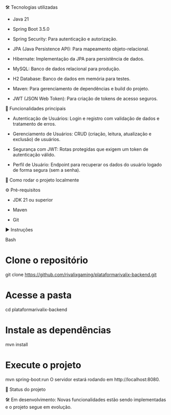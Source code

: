 🛠 Tecnologias utilizadas

- Java 21

- Spring Boot 3.5.0

- Spring Security: Para autenticação e autorização.

- JPA (Java Persistence API): Para mapeamento objeto-relacional.

- Hibernate: Implementação da JPA para persistência de dados.

- MySQL: Banco de dados relacional para produção.

- H2 Database: Banco de dados em memória para testes.

- Maven: Para gerenciamento de dependências e build do projeto.

- JWT (JSON Web Token): Para criação de tokens de acesso seguros.

🧪 Funcionalidades principais

- Autenticação de Usuários: Login e registro com validação de dados e tratamento de erros.

- Gerenciamento de Usuários: CRUD (criação, leitura, atualização e exclusão) de usuários.

- Segurança com JWT: Rotas protegidas que exigem um token de autenticação válido.

- Perfil de Usuário: Endpoint para recuperar os dados do usuário logado de forma segura (sem a senha).

🧰 Como rodar o projeto localmente

⚙️ Pré-requisitos

- JDK 21 ou superior

- Maven

- Git

▶️ Instruções

Bash

# Clone o repositório
git clone https://github.com/rivalixgaming/plataformarivalix-backend.git

# Acesse a pasta
cd plataformarivalix-backend

# Instale as dependências
mvn install

# Execute o projeto
mvn spring-boot:run
O servidor estará rodando em http://localhost:8080.

🚧 Status do projeto

🛠 Em desenvolvimento: Novas funcionalidades estão sendo implementadas e o projeto segue em evolução.
